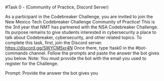 #Task 0 - (Community of Practice, Discord Server)

As a participant in the Codebreaker Challenge, you are invited to join the New Mexico Tech Codebreaker Challenge Community of Practice! 
This is the 3rd year that NMT has partnered with the NSA Codebreaker Challenge. 
Its purpose remains to give students interested in cybersecurity a place to talk about Codebreaker, cybersecurity, and other related topics.
To complete this task, first, join the Discord server. https://discord.gg/SWYCM5xr4N
Once there, type !task0 in the #bot-commands channel. Follow the prompts and paste the answer the bot gives you below.
Note: You must provide the bot with the email you used to register for the Challenge.

Prompt:
Provide the answer the bot gives you
